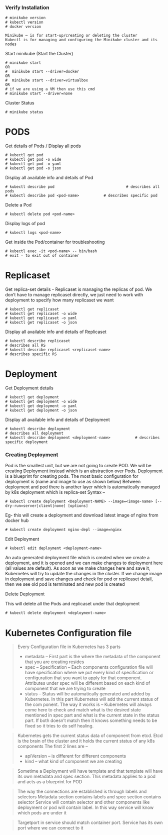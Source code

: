

### Verify Installation
```
# minikube version
# kubectl version
# docker version

Minikube – is for start-up/creating or deleting the cluster
Kubectl is for managing and configuring the Minikube cluster and its nodes
```


Start minikube (Start the Cluster)
```
# minikube start
OR
#  minikube start --driver=docker
OR
#  minikube start --driver=virtualbox
OR
# if we are using a VM then use this cmd
# minikube start --driver=none
```


Cluster Status
```
# minikube status
```


# PODS
Get details of Pods / Display all pods
```
# kubectl get pod
# kubectl get pod -o wide
# kubectl get pod -o yaml 
# kubectl get pod -o json
```

Display all available info and details of Pod
```
# kubectl describe pod                                # describes all pods
# kubectl describe pod <pod-name>           # describes specific pod
```

Delete a Pod 
```
# kubectl delete pod <pod-name>
```

Display logs of pod 
```
# kubectl logs <pod-name>
```

Get inside the Pod/container for troubleshooting
```
# kubectl exec -it <pod-name> -- bin/bash
# exit - to exit out of container
```



# Replicaset
Get replica-set details  - Replicaset is managing the replicas of pod. We don’t have to manage replicaset directly, we just need to work with deployment to specify how many replicaset we want

```
# kubectl get replicaset
# kubectl get replicaset -o wide
# kubectl get replicaset -o yaml
# kubectl get replicaset -o json
```


Display all available info and details of Replicaset
```
# kubectl describe replicaset                                         # describes all RS
# kubectl describe replicaset <replicaset-name>                       # describes specific RS

```


# Deployment
Get Deployment details
```
# kubectl get deployment
# kubectl get deployment -o wide
# kubectl get deployment -o yaml
# kubectl get deployment -o json

```

Display all available info and details of Deployment
```
# kubectl describe deployment                                             # describes all deployment
# kubectl describe deployment <deployment-name>           # describes specific deployment
```


### Creating Deployment

Pod is the smallest unit, but we are not going to create POD. We will be creating Deployment instead which is an abstraction over Pods. Deployment is a blueprint for creating pods. The most basic configuration for deployment is (name and image to use as shown below)
Between deployment and pod there is another layer which is automatically managed by k8s deployment which is replica-set
Syntax – 
```
# kubectl create deployment <Deployment-NAME> --image=<image-name> [--dry-run=server|client|none] [options]
```
Eg- this will create a deployment and download latest image of nginx from docker hub
```
# kubectl create deployment nginx-depl --image=nginx 
```

Edit Deployment
```
# kubectl edit deployment <deployment-name>
```
An auto generated deployment file which is created when we create a deployment, and it is opened and we can make changes to deployment here (all values are default). As soon as we make changes here and save it, Kubernetes will try to update the changes in the cluster. If we change image in deployment and save changes and check for pod or replicaset detail, then we see old pod is terminated and new pod is created


Delete Deployment 

This will delete all the Pods and replicaset under that deployment
```
# kubectl delete deployment <deployment-name>
```

# Kubernetes Configuration file

> Every Configuration file in Kubernetes has 3 parts
> - metadata – First part is the where the metadata of the component that you are creating resides
> - spec – Specification – Each components configuration file will have specification where we put every kind of specification or configuration that you want to apply for that component. Attributes under spec will be different based on each kind of component that we are trying to create
> - status – Status will be automatically generated and added by Kubernetes. In this part Kubernetes will add the current status of the com ponent. The way it works is – Kubernetes will always come here to check and match what is the desired state mentioned in spec part and what is the current state in the status part. If both doesn’t match then it knows something needs to be fixed so it tries to do self healing.

> Kubernetes gets the current status data of component from etcd. Etcd is the brain of the cluster and it holds the current status of any k8s components
> The first 2 lines are – 
> - apiVersion – is different for different components
> - kind – what kind of component we are creating

> Sometime a Deployment will have template and that template will have its own metadata and spec section. This metadata applies to a pod and acts as a blueprint for POD

> The way the connections are established is through labels and selectors
> Metadata section contains labels and spec section contains selector
> Service will contain selector and other components like deployment or pod will contain label. In this way service will know which pods are under it
  

> Targetport in service should match container port. Service has its own port where we can connect to it











